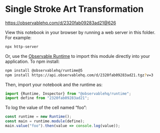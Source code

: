 # Single Stroke Art Transformation

https://observablehq.com/d/2320fab09283ad21@626

View this notebook in your browser by running a web server in this folder. For
example:

~~~sh
npx http-server
~~~

Or, use the [Observable Runtime](https://github.com/observablehq/runtime) to
import this module directly into your application. To npm install:

~~~sh
npm install @observablehq/runtime@5
npm install https://api.observablehq.com/d/2320fab09283ad21.tgz?v=3
~~~

Then, import your notebook and the runtime as:

~~~js
import {Runtime, Inspector} from "@observablehq/runtime";
import define from "2320fab09283ad21";
~~~

To log the value of the cell named “foo”:

~~~js
const runtime = new Runtime();
const main = runtime.module(define);
main.value("foo").then(value => console.log(value));
~~~
